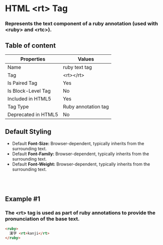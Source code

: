 # HTML &lt;rt&gt; Tag

### Represents the text component of a ruby annotation (used with &lt;ruby&gt; and &lt;rtc&gt;).



## Table of content


| Properties            | Values                                                               |
|---------------------|----------------------------------------------------------------------|
| Name                | ruby text tag                                                |
| Tag                 | &lt;rt&gt;&lt;/rt&gt;                                            |
| Is Paired Tag       | Yes                                                  |
| Is Block-Level Tag  | No                                |
| Included in HTML5   | Yes     |
| Tag Type            | Ruby annotation tag     |
| Deprecated in HTML5 | No     |


## Default Styling


-	Default **Font-Size:** Browser-dependent, typically inherits from the surrounding text.
-	Default **Font-Family:** Browser-dependent, typically inherits from the surrounding text.
-	Default **Font-Weight:** Browser-dependent, typically inherits from the surrounding text.


<br>
<br>

## Example #1
### The &lt;rt&gt; tag is used as part of ruby annotations to provide the pronunciation of the base text.
```html
<ruby>
  漢字 <rt>kanji</rt>
</ruby>
``` 
<br>
<br>


